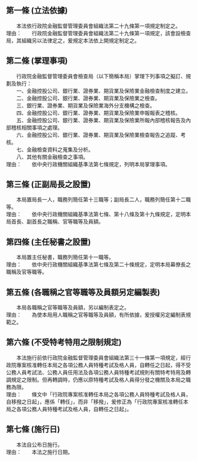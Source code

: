第一條 (立法依據)
-----------------
　　本法依行政院金融監督管理委員會組織法第二十九條第一項規定制定之。  
理由：　　行政院金融監督管理委員會組織法第二十九條第一項規定，該會設檢查局，其組織另以法律定之，爰規定本法依上開規定制定之。

第二條 (掌理事項)
-----------------
　　行政院金融監督管理委員會檢查局（以下簡稱本局）掌理下列事項之擬訂、規劃及執行：  
　　一、金融控股公司、銀行業、證券業、期貨業及保險業金融檢查制度之建立。  
　　二、金融控股公司、銀行業、證券業、期貨業及保險業之檢查。  
　　三、銀行業、證券業、期貨業及保險業海外分支機構之檢查。  
　　四、金融控股公司、銀行業、證券業、期貨業及保險業申報報表之稽核。  
　　五、金融控股公司、銀行業、證券業、期貨業及保險業所報內部稽核報告及內部稽核相關事項之處理。  
　　六、金融控股公司、銀行業、證券業、期貨業及保險業檢查報告之追蹤、考核。  
　　七、金融檢查資料之蒐集及分析。  
　　八、其他有關金融檢查之事項。  
理由：　　依中央行政機關組織基準法第七條規定，列明本局掌理事項。

第三條 (正副局長之設置)
-----------------------
　　本局置局長一人，職務列簡任第十三職等；副局長二人，職務列簡任第十二職等。  
理由：　　依中央行政機關組織基準法第七條、第十八條及第十九條規定，定明本局首長、副首長之職稱、官等職等及員額。

第四條 (主任秘書之設置)
-----------------------
　　本局置主任秘書，職務列簡任第十一職等。  
理由：　　依中央行政機關組織基準法第七條及第二十條規定，定明本局幕僚長之職稱及官等職等。

第五條 (各職稱之官等職等及員額另定編製表)
-----------------------------------------
　　本局各職稱之官等職等及員額，另以編制表定之。  
理由：　　為使本局用人職稱之官等職等及員額，有所依據，爰授權另定編制表規範之。

第六條 (不受特考特用之限制規定)
-------------------------------
　　本法施行前依行政院金融監督管理委員會組織法第三十一條第一項規定，經行政院專案核准轉任本局之各項公務人員特種考試及格人員，自轉任之日起，得不受公務人員考試法、公務人員任用法及各項公務人員特種考試規則有關特考特用及轉調規定之限制。但再轉調時，仍應以原特種考試及格人員得分發之機關及本局之職務為限。  
理由：　　條文中「行政院專案核准轉任本局之各項公務人員特種考試及格人員，自移撥之日起」，應係「轉任」，而非「移撥」，爰修正為「行政院專案核准轉任本局之各項公務人員特種考試及格人員，自轉任之日起」。

第七條 (施行日)
---------------
　　本法自公布日施行。  
理由：　　本法之施行日期。